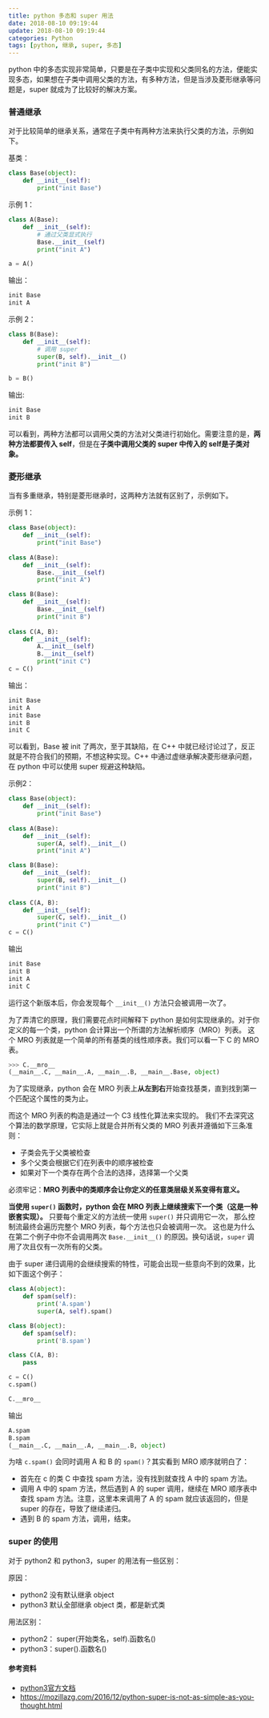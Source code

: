 ```yaml
---
title: python 多态和 super 用法
date: 2018-08-10 09:19:44
update: 2018-08-10 09:19:44
categories: Python
tags: [python, 继承, super, 多态]
---
```


python 中的多态实现非常简单，只要是在子类中实现和父类同名的方法，便能实现多态，如果想在子类中调用父类的方法，有多种方法，但是当涉及菱形继承等问题是，super 就成为了比较好的解决方案。

<!--more-->

### 普通继承

对于比较简单的继承关系，通常在子类中有两种方法来执行父类的方法，示例如下。

基类：

```python
class Base(object):
    def __init__(self):
        print("init Base")
```

示例 1：

```python
class A(Base):
    def __init__(self):
        # 通过父类显式执行
        Base.__init__(self)
        print("init A")

a = A()
```

输出：

```python
init Base
init A
```

示例 2：

```python
class B(Base):
    def __init__(self):
        # 调用 super
        super(B, self).__init__()
        print("init B")

b = B()
```

输出: 

```python
init Base
init B
```

可以看到，两种方法都可以调用父类的方法对父类进行初始化。需要注意的是，**两种方法都要传入 self**，但是在**子类中调用父类的 super 中传入的 self是子类对象。**

### 菱形继承

当有多重继承，特别是菱形继承时，这两种方法就有区别了，示例如下。

示例 1：

```python
class Base(object):
    def __init__(self):
        print("init Base")
        
class A(Base):
    def __init__(self):
        Base.__init__(self)
        print("init A")

class B(Base):
    def __init__(self):
        Base.__init__(self)
        print("init B")
        
class C(A, B):
    def __init__(self):
        A.__init__(self)
        B.__init__(self)
        print("init C")
c = C()
```

输出：

```python
init Base
init A
init Base
init B
init C
```

可以看到，Base 被 init 了两次，至于其缺陷，在 C++ 中就已经讨论过了，反正就是不符合我们的预期，不想这种实现。C++ 中通过虚继承解决菱形继承问题，在 python 中可以使用 super 规避这种缺陷。

示例2：
```python
class Base(object):
    def __init__(self):
        print("init Base")
        
class A(Base):
    def __init__(self):
        super(A, self).__init__()
        print("init A")

class B(Base):
    def __init__(self):
        super(B, self).__init__()
        print("init B")
        
class C(A, B):
    def __init__(self):
        super(C, self).__init__()
        print("init C")
c = C()
```

输出
```python
init Base
init B
init A
init C
```

运行这个新版本后，你会发现每个 `__init__()` 方法只会被调用一次了。
 
为了弄清它的原理，我们需要花点时间解释下 python 是如何实现继承的。对于你定义的每一个类，python 会计算出一个所谓的方法解析顺序（MRO）列表。 这个 MRO 列表就是一个简单的所有基类的线性顺序表。我们可以看一下 C 的 MRO 表。

```python
>>> C.__mro__
(__main__.C, __main__.A, __main__.B, __main__.Base, object)
```

为了实现继承，python 会在 MRO 列表上**从左到右**开始查找基类，直到找到第一个匹配这个属性的类为止。

而这个 MRO 列表的构造是通过一个 C3 线性化算法来实现的。 我们不去深究这个算法的数学原理，它实际上就是合并所有父类的 MRO 列表并遵循如下三条准则：

* 子类会先于父类被检查
* 多个父类会根据它们在列表中的顺序被检查
* 如果对下一个类存在两个合法的选择，选择第一个父类

必须牢记：**MRO 列表中的类顺序会让你定义的任意类层级关系变得有意义。**

**当使用 `super()` 函数时，python 会在 MRO 列表上继续搜索下一个类（这是一种嵌套实现）。** 只要每个重定义的方法统一使用 `super()` 并只调用它一次， 那么控制流最终会遍历完整个 MRO 列表，每个方法也只会被调用一次。 这也是为什么在第二个例子中你不会调用两次 `Base.__init__()` 的原因。换句话说，`super` 调用了次且仅有一次所有的父类。

由于 super 递归调用的会继续搜索的特性，可能会出现一些意向不到的效果，比如下面这个例子：

```python
class A(object):
    def spam(self):
        print('A.spam')
        super(A, self).spam()

class B(object):
    def spam(self):
        print('B.spam')

class C(A, B):
    pass

c = C()
c.spam()

C.__mro__
```

输出
```python
A.spam
B.spam
(__main__.C, __main__.A, __main__.B, object)
```

为啥 `c.spam()` 会同时调用 A 和 B 的 `spam()`？其实看到 MRO 顺序就明白了：

* 首先在 c 的类 C 中查找 spam 方法，没有找到就查找 A 中的 spam 方法。
* 调用 A 中的 spam 方法，然后遇到 A 的 super 调用，继续在 MRO 顺序表中查找 spam 方法。注意，这里本来调用了 A 的 spam 就应该返回的，但是 super 的存在，导致了继续递归。
* 遇到 B 的 spam 方法，调用，结束。

### super 的使用

对于 python2 和 python3，super 的用法有一些区别：

原因：

* python2 没有默认继承 object
* python3 默认全部继承 object 类，都是新式类

用法区别：

* python2： super(开始类名，self).函数名()
* python3：super().函数名()

#### 参考资料

* [python3官方文档](http://python3-cookbook.readthedocs.io/zh_CN/latest/c08/p07_calling_method_on_parent_class.html)
* https://mozillazg.com/2016/12/python-super-is-not-as-simple-as-you-thought.html

